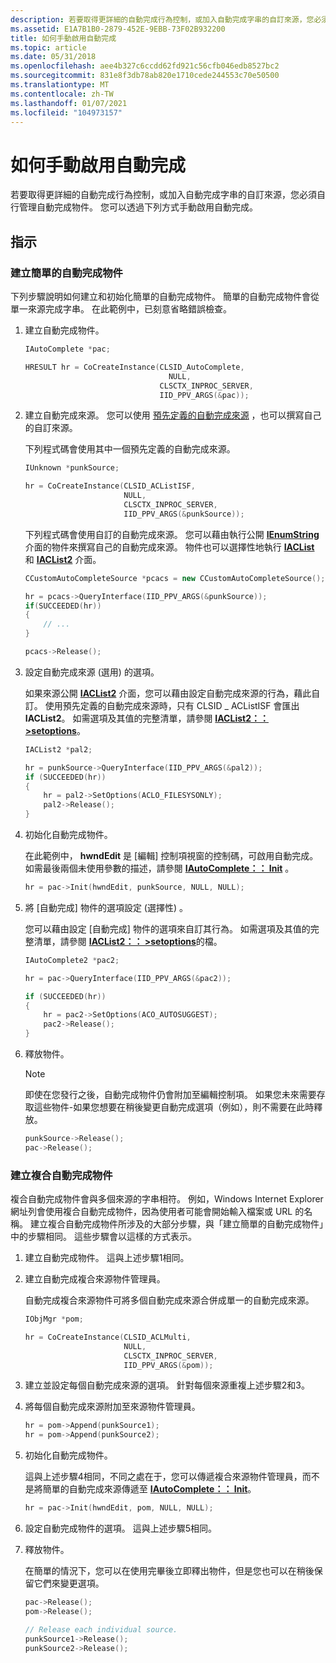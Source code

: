 ```yaml
---
description: 若要取得更詳細的自動完成行為控制，或加入自動完成字串的自訂來源，您必須自行管理自動完成物件。
ms.assetid: E1A7B1B0-2879-452E-9EBB-73F02B932200
title: 如何手動啟用自動完成
ms.topic: article
ms.date: 05/31/2018
ms.openlocfilehash: aee4b327c6ccdd62fd921c56cfb046edb8527bc2
ms.sourcegitcommit: 831e8f3db78ab820e1710cede244553c70e50500
ms.translationtype: MT
ms.contentlocale: zh-TW
ms.lasthandoff: 01/07/2021
ms.locfileid: "104973157"
---
```

# <a name="how-to-enable-autocomplete-manually"></a>如何手動啟用自動完成

若要取得更詳細的自動完成行為控制，或加入自動完成字串的自訂來源，您必須自行管理自動完成物件。 您可以透過下列方式手動啟用自動完成。

## <a name="instructions"></a>指示

### <a name="creating-a-simple-autocomplete-object"></a>建立簡單的自動完成物件

下列步驟說明如何建立和初始化簡單的自動完成物件。 簡單的自動完成物件會從單一來源完成字串。 在此範例中，已刻意省略錯誤檢查。

1.  建立自動完成物件。

    ```C++
    IAutoComplete *pac;

    HRESULT hr = CoCreateInstance(CLSID_AutoComplete, 
                                    NULL, 
                                  CLSCTX_INPROC_SERVER,
                                  IID_PPV_ARGS(&pac));
    ```

    

2.  建立自動完成來源。 您可以使用 [預先定義的自動完成來源](ac-ovw.md) ，也可以撰寫自己的自訂來源。

    下列程式碼會使用其中一個預先定義的自動完成來源。

    ```C++
    IUnknown *punkSource;

    hr = CoCreateInstance(CLSID_ACListISF, 
                          NULL, 
                          CLSCTX_INPROC_SERVER,
                          IID_PPV_ARGS(&punkSource));
    ```

    

    下列程式碼會使用自訂的自動完成來源。 您可以藉由執行公開 [**IEnumString**](/windows/win32/api/objidlbase/nn-objidlbase-ienumstring) 介面的物件來撰寫自己的自動完成來源。 物件也可以選擇性地執行 [**IACList**](/windows/win32/api/shlobj_core/nn-shlobj_core-iaclist) 和 [**IACList2**](/windows/win32/api/shlobj_core/nn-shlobj_core-iaclist2) 介面。

    ```C++
    CCustomAutoCompleteSource *pcacs = new CCustomAutoCompleteSource();

    hr = pcacs->QueryInterface(IID_PPV_ARGS(&punkSource));
    if(SUCCEEDED(hr))
    {
        // ...
    }

    pcacs->Release();
    ```

    

3.  設定自動完成來源 (選用) 的選項。

    如果來源公開 [**IACList2**](/windows/win32/api/shlobj_core/nn-shlobj_core-iaclist2) 介面，您可以藉由設定自動完成來源的行為，藉此自訂。 使用預先定義的自動完成來源時，只有 CLSID \_ ACListISF 會匯出 **IACList2**。 如需選項及其值的完整清單，請參閱 [**IACList2：： >setoptions**](/windows/win32/api/shlobj_core/nf-shlobj_core-iaclist2-setoptions)。

    ```C++
    IACList2 *pal2;

    hr = punkSource->QueryInterface(IID_PPV_ARGS(&pal2));
    if (SUCCEEDED(hr))
    {
        hr = pal2->SetOptions(ACLO_FILESYSONLY);
        pal2->Release();
    }
    ```

    

4.  初始化自動完成物件。

    在此範例中， **hwndEdit** 是 [編輯] 控制項視窗的控制碼，可啟用自動完成。 如需最後兩個未使用參數的描述，請參閱 [**IAutoComplete：： Init**](/windows/desktop/api/Shldisp/nf-shldisp-iautocomplete-init) 。

    ```C++
    hr = pac->Init(hwndEdit, punkSource, NULL, NULL);
    ```

    

5.  將 [自動完成] 物件的選項設定 (選擇性) 。

    您可以藉由設定 [自動完成] 物件的選項來自訂其行為。 如需選項及其值的完整清單，請參閱 [**IACList2：： >setoptions**](/windows/win32/api/shlobj_core/nf-shlobj_core-iaclist2-setoptions)的檔。

    ```C++
    IAutoComplete2 *pac2;

    hr = pac->QueryInterface(IID_PPV_ARGS(&pac2));

    if (SUCCEEDED(hr))
    {
        hr = pac2->SetOptions(ACO_AUTOSUGGEST);
        pac2->Release();
    }
    ```

    

6.  釋放物件。

    > [!Note]  
    > 即使在您發行之後，自動完成物件仍會附加至編輯控制項。 如果您未來需要存取這些物件-如果您想要在稍後變更自動完成選項（例如），則不需要在此時釋放。

     

    ```C++
    punkSource->Release();
    pac->Release();
    ```

    

### <a name="creating-a-compound-autocomplete-object"></a>建立複合自動完成物件

複合自動完成物件會與多個來源的字串相符。 例如，Windows Internet Explorer 網址列會使用複合自動完成物件，因為使用者可能會開始輸入檔案或 URL 的名稱。 建立複合自動完成物件所涉及的大部分步驟，與「建立簡單的自動完成物件」中的步驟相同。 這些步驟會以這樣的方式表示。

1.  建立自動完成物件。 這與上述步驟1相同。

2.  建立自動完成複合來源物件管理員。

    自動完成複合來源物件可將多個自動完成來源合併成單一的自動完成來源。

    ```C++
    IObjMgr *pom;

    hr = CoCreateInstance(CLSID_ACLMulti, 
                          NULL, 
                          CLSCTX_INPROC_SERVER,
                          IID_PPV_ARGS(&pom));
    ```

    

3.  建立並設定每個自動完成來源的選項。 針對每個來源重複上述步驟2和3。

4.  將每個自動完成來源附加至來源物件管理員。

    ```C++
    hr = pom->Append(punkSource1);
    hr = pom->Append(punkSource2);
    ```

    

5.  初始化自動完成物件。

    這與上述步驟4相同，不同之處在于，您可以傳遞複合來源物件管理員，而不是將簡單的自動完成來源傳遞至 [**IAutoComplete：： Init**](/windows/desktop/api/Shldisp/nf-shldisp-iautocomplete-init)。

    ```C++
    hr = pac->Init(hwndEdit, pom, NULL, NULL);
    ```

    

6.  設定自動完成物件的選項。 這與上述步驟5相同。

7.  釋放物件。

    在簡單的情況下，您可以在使用完畢後立即釋出物件，但是您也可以在稍後保留它們來變更選項。

    ```C++
    pac->Release();
    pom->Release();

    // Release each individual source.
    punkSource1->Release(); 
    punkSource2->Release();
    ```

    

 

 
